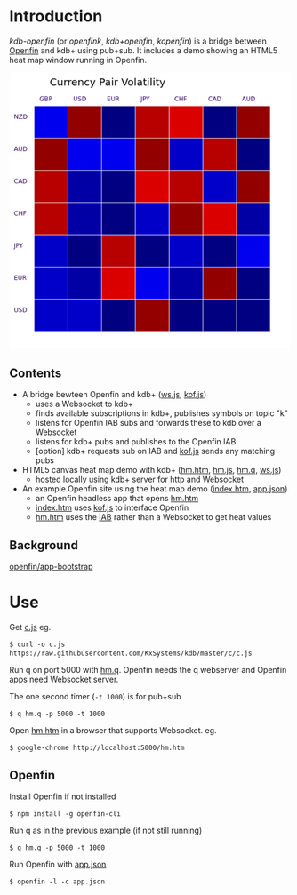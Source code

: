# Introduction
*kdb-openfin* (or *openfink*, *kdb+openfin*, *kopenfin*) 
 is a bridge between [Openfin](http://openfin.co/) and kdb+ using pub+sub.  It includes a demo showing an HTML5 heat map window running in Openfin.

![Heat map](hm.png)

## Contents
 - A bridge bewteen Openfin and kdb+  ([ws.js](ws.js), [kof.js](kof.js))
   - uses a Websocket to kdb+
   - finds available subscriptions in kdb+, publishes symbols on topic "k"
   - listens for Openfin IAB subs and forwards these to kdb over a Websocket
   - listens for kdb+ pubs and publishes to the Openfin IAB
   - [option] kdb+ requests sub on IAB and [kof.js](kof.js) sends any matching pubs
 - HTML5 canvas heat map demo with kdb+ ([hm.htm](hm.htm), [hm.js](hm.js), [hm.q](hm.q), [ws.js](ws.js))
   - hosted locally using kdb+ server for http and Websocket
 - An example Openfin site using the heat map demo ([index.htm](index.htm), [app.json](app.json))
   - an Openfin headless app that opens [hm.htm](hm.htm)
   - [index.htm](index.htm) uses [kof.js](kof.js) to interface Openfin
   - [hm.htm](hm.htm) uses the [IAB](http://cdn.openfin.co/jsdocs/stable/fin.desktop.InterApplicationBus.html) rather than a Websocket to get heat values

## Background

 [openfin/app-bootstrap](https://github.com/openfin/app-bootstrap)

# Use
Get [c.js](https://raw.githubusercontent.com/KxSystems/kdb/master/c/c.js) eg. 
```
$ curl -o c.js https://raw.githubusercontent.com/KxSystems/kdb/master/c/c.js 
 ```

Run q on port 5000 with [hm.q](hm.q).  Openfin needs the q webserver and Openfin apps need Websocket server.

The one second timer (`-t 1000`) is for pub+sub
```
$ q hm.q -p 5000 -t 1000 
 ```

Open [hm.htm](hm.htm) in a browser that supports Websocket.  eg.
```
$ google-chrome http://localhost:5000/hm.htm 
 ```

## Openfin
Install Openfin if not installed
```
$ npm install -g openfin-cli 
 ```

Run q as in the previous example (if not still running)
```
$ q hm.q -p 5000 -t 1000 
 ```

Run Openfin with [app.json](app.json) 
```
$ openfin -l -c app.json 
 ```

